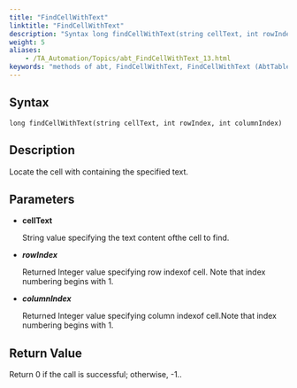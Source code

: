 ```yaml
--- 
title: "FindCellWithText"
linktitle: "FindCellWithText"
description: "Syntax long findCellWithText(string cellText, int rowIndex, int columnIndex) Description Locate the cell with containing the specified text. Parameters cellText String value specifying the text ..."
weight: 5
aliases: 
    - /TA_Automation/Topics/abt_FindCellWithText_13.html
keywords: "methods of abt, FindCellWithText, FindCellWithText (AbtTable), AbtTable, findcellwithtext, abttable findcellwithtext, find cell with specified value, locate cell containing particular content"
---
```


## Syntax

`long findCellWithText(string cellText, int rowIndex, int columnIndex)`

## Description

Locate the cell with containing the specified text.

## Parameters

-   **cellText**

    String value specifying the text content ofthe cell to find.

-   ***rowIndex***

    Returned Integer value specifying row indexof cell. Note that index numbering begins with 1.

-   ***columnIndex***

    Returned Integer value specifying column indexof cell.Note that index numbering begins with 1.


## Return Value

Return 0 if the call is successful; otherwise, -1..




